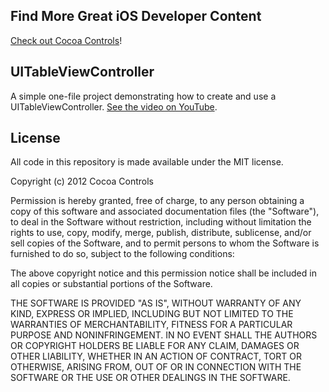 ## Find More Great iOS Developer Content

[Check out Cocoa Controls](http://www.cocoacontrols.com)!

## UITableViewController

A simple one-file project demonstrating how to create and use a UITableViewController. [See the video on YouTube](http://www.youtube.com/watch?v=QErKO8gT5Eo).

## License

All code in this repository is made available under the MIT license.

Copyright (c) 2012 Cocoa Controls

Permission is hereby granted, free of charge, to any person obtaining a copy of this software and associated documentation files (the "Software"), to deal in the Software without restriction, including without limitation the rights to use, copy, modify, merge, publish, distribute, sublicense, and/or sell copies of the Software, and to permit persons to whom the Software is furnished to do so, subject to the following conditions:

The above copyright notice and this permission notice shall be included in all copies or substantial portions of the Software.

THE SOFTWARE IS PROVIDED "AS IS", WITHOUT WARRANTY OF ANY KIND, EXPRESS OR IMPLIED, INCLUDING BUT NOT LIMITED TO THE WARRANTIES OF MERCHANTABILITY, FITNESS FOR A PARTICULAR PURPOSE AND NONINFRINGEMENT. IN NO EVENT SHALL THE AUTHORS OR COPYRIGHT HOLDERS BE LIABLE FOR ANY CLAIM, DAMAGES OR OTHER LIABILITY, WHETHER IN AN ACTION OF CONTRACT, TORT OR OTHERWISE, ARISING FROM, OUT OF OR IN CONNECTION WITH THE SOFTWARE OR THE USE OR OTHER DEALINGS IN THE SOFTWARE.